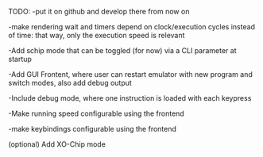 ﻿TODO:
-put it on github and develop there from now on

-make rendering wait and timers depend on clock/execution cycles instead of time: that way, only the execution speed is relevant

-Add schip mode that can be toggled (for now) via a CLI parameter at startup

-Add GUI Frontent, where user can restart emulator with new program and switch modes, also add debug output

-Include debug mode, where one instruction is loaded with each keypress

-Make running speed configurable using the frontend

-make keybindings configurable using the frontend

(optional) Add XO-Chip mode

